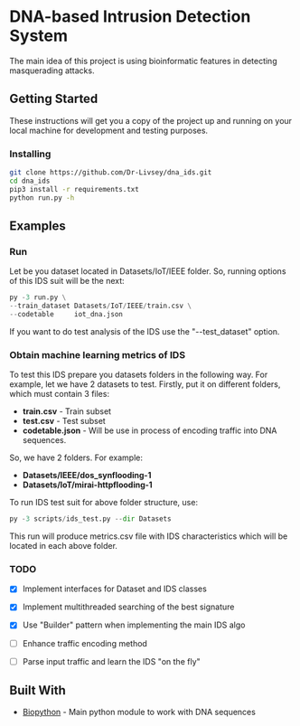 # DNA-based Intrusion Detection System

The main idea of this project is using bioinformatic features in detecting masquerading attacks. 

## Getting Started

These instructions will get you a copy of the project up and running on your local machine for development and testing purposes.

### Installing

```bash
git clone https://github.com/Dr-Livsey/dna_ids.git
cd dna_ids
pip3 install -r requirements.txt
python run.py -h
```

## Examples

### Run
Let be you dataset located in Datasets/IoT/IEEE folder. So, running options of this IDS suit will be the next:
```python
py -3 run.py \
--train_dataset Datasets/IoT/IEEE/train.csv \
--codetable     iot_dna.json
```

If you want to do test analysis of the IDS use the "--test_dataset" option.

### Obtain machine learning metrics of IDS
To test this IDS prepare you datasets folders in the following way. 
For example, let we have 2 datasets to test. Firstly, put it on different folders, which must contain 3 files:
- **train.csv** - Train subset
- **test.csv** - Test subset
- **codetable.json** - Will be use in process of encoding traffic into DNA sequences.

So, we have 2 folders. For example:
- **Datasets/IEEE/dos_synflooding-1**
- **Datasets/IoT/mirai-httpflooding-1**

To run IDS test suit for above folder structure, use:
```python
py -3 scripts/ids_test.py --dir Datasets
```
This run will produce metrics.csv file with IDS characteristics which will be located in each above folder.

### TODO
- [x] Implement interfaces for Dataset and IDS classes
- [x] Implement multithreaded searching of the best signature
- [x] Use "Builder" pattern when implementing the main IDS algo
- [ ] Enhance traffic encoding method
- [ ] Parse input traffic and learn the IDS "on the fly"


## Built With

* [Biopython](http://biopython.org/DIST/docs/tutorial/Tutorial.html#htoc32) - Main python module to work with DNA sequences
